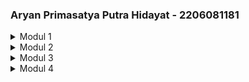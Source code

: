 ### **Aryan Primasatya Putra Hidayat - 2206081181**  

<details>
<summary>Modul 1</summary>

## Refleksi 1
Dalam latihan pertama, saya mengimplementasikan fitur edit dan hapus produk. Pada fitur edit, saat pengguna mengklik tombol Edit, sebuah formulir akan ditampilkan dengan detail produk yang sudah ada menggunakan Thymeleaf. Setelah pengguna mengirimkan formulir, produk akan diperbarui sesuai perubahan yang dilakukan. Untuk fitur hapus, saat pengguna mengklik tombol Hapus, `ProductController.java` akan memanggil layanan yang bertanggung jawab untuk menghapus produk.

### Prinsip Clean Code yang Diterapkan:
1. **Single Responsibility Principle (SRP)**: `ProductController` hanya menangani permintaan HTTP, sementara logika bisnis diserahkan kepada `ProductService`, memastikan pemisahan tanggung jawab.
2. **Penamaan yang Jelas**: Variabel dan metode diberi nama yang deskriptif agar lebih mudah dipahami.
3. **Menghindari Duplikasi Kode**: Logika bisnis dikelola di service layer untuk menghindari pengulangan kode dalam controller.
4. **Format Konsisten**: Struktur kode rapi dengan indentasi dan spasi yang sesuai untuk meningkatkan keterbacaan.

### Praktik Keamanan dalam Kode:
1. **Validasi Input**: Pembaruan dan penghapusan produk hanya diproses jika `productId` yang valid diberikan.
2. **Mencegah Null Pointer Exception**: Dilakukan pengecekan null sebelum mengakses properti objek.
3. **Encapsulation**: Properti produk dibuat private, dan aksesnya dikendalikan melalui getter dan setter.
4. **Menghindari Nilai yang Ditetapkan Secara Hardcoded**: UUID dibuat secara dinamis untuk memastikan keunikan data.

### Area yang Perlu Ditingkatkan:
1. **Peningkatan Dependency Injection**: Menggunakan constructor injection daripada field injection dalam `ProductController` untuk meningkatkan testabilitas.
2. **Keamanan Akses Bersamaan di Repository**: Jika `ProductRepository` digunakan dalam lingkungan multithreading, diperlukan mekanisme sinkronisasi.
3. **Penanganan Error yang Lebih Baik**: Menyediakan pesan error yang lebih informatif saat terjadi kesalahan saat memperbarui atau menghapus produk.
4. **Penerapan Logging**: Menambahkan logging di dalam layanan untuk melacak perubahan pada produk.

Dengan perbaikan ini, kode akan lebih mudah dikelola, diperluas, dan lebih aman.

## Refleksi 2
### Pengujian Unit dan Cakupan Kode:
Setelah menulis unit test, saya lebih yakin bahwa fitur yang telah diimplementasikan bekerja dengan benar. Pengujian unit memastikan bahwa setiap komponen kode berfungsi sebagaimana mestinya. Namun, jumlah unit test yang ideal tergantung pada kompleksitas logika yang diuji. Sebaiknya, pengujian mencakup semua kemungkinan jalur eksekusi, termasuk skenario positif dan negatif.

Untuk memastikan cakupan pengujian yang memadai, kita dapat menggunakan metrik cakupan kode yang mengukur persentase kode yang dijalankan selama pengujian. Namun, cakupan kode 100% tidak selalu berarti perangkat lunak bebas dari bug, karena masih bisa ada skenario tepi dan kesalahan logis yang tidak terdeteksi oleh pengujian unit saja. Oleh karena itu, pengujian fungsional dan integrasi juga sangat penting.

### Masalah Clean Code dalam Pengujian Fungsional
Dalam `CreateProductFunctionalTest.java`, jika ada suite pengujian fungsional baru yang ditambahkan dengan prosedur setup yang sama dan variabel instance yang berulang, maka dapat menyebabkan duplikasi kode. Hal ini dapat berdampak negatif terhadap keterbacaan dan pemeliharaan kode.

### Masalah dan Perbaikan yang Dapat Dilakukan:
1. **Duplikasi Kode**: Pengulangan kode setup dalam beberapa kelas pengujian membuat pemeliharaan lebih sulit.
   - **Solusi**: Memindahkan logika setup umum ke dalam kelas dasar yang dapat diperluas oleh kelas pengujian lainnya.
2. **Pelanggaran Prinsip DRY (Don't Repeat Yourself)**: Penulisan logika pengujian yang berulang meningkatkan risiko inkonsistensi.
   - **Solusi**: Menggunakan kelas utilitas pengujian atau pengujian parameterized jika memungkinkan.
3. **Keterbacaan dan Organisasi Pengujian**: Logika pengujian yang tersebar di berbagai tempat dapat mengurangi keterbacaan kode.
   - **Solusi**: Mengelompokkan pengujian secara logis dan mengikuti konvensi penamaan yang jelas untuk menjelaskan tujuan pengujian.

Dengan menerapkan perbaikan ini, kode pengujian akan lebih bersih, mudah dikelola, dan lebih dapat diperluas.
</details>

<details>
<summary>Modul 2</summary>

## Refleksi 2
1. **Masalah Kualitas Kode yang Diperbaiki dan Strategi Perbaikannya:**
    - **Masalah**: Beberapa impor yang tidak digunakan seperti `import java.util.UUID;` dan `import org.springframework.ui.Model;` ditemukan di `ProductControllerTest.java`.
    - **Strategi**: Menghapus impor yang tidak digunakan untuk menjaga kode tetap bersih, mudah dibaca, dan efisien.

2. **Evaluasi Implementasi CI/CD:**
    - Workflow CI/CD dalam proyek ini telah mengotomatiskan proses build, menjalankan unit test, serta melakukan analisis kualitas dan keamanan kode setiap kali ada perubahan kode.
    - Deployment otomatis dilakukan dengan membangun image Docker dan mengunggahnya ke Koyeb setiap ada perubahan pada branch utama.
    - Dengan adanya pemeriksaan terjadwal dan mekanisme perlindungan branch, reliabilitas dan keamanan pipeline semakin ditingkatkan.
    - Namun, pipeline ini masih dapat diperbaiki dengan menambahkan pengujian integrasi dan mendukung deployment ke beberapa lingkungan berbeda.
</details>

<details>
<summary>Modul 3</summary>

1. **Penerapan Prinsip SOLID:**
   - **Single Responsibility Principle (SRP)**: `CarController` dan `ProductController` dipisahkan ke dalam file yang berbeda untuk menjaga fokusnya masing-masing.
   - **Open-Closed Principle (OCP)**: `CarService` dan `ProductService` menggunakan antarmuka sehingga fitur baru dapat ditambahkan tanpa mengubah kode yang sudah ada.
   - **Dependency Inversion Principle (DIP)**: Controller tidak bergantung pada implementasi layanan tertentu, tetapi pada antarmuka, sehingga lebih mudah diuji dan diperbarui.

2. **Pentingnya Penerapan Prinsip Ini:**
   - **SRP**: Memisahkan tanggung jawab memastikan bahwa perubahan pada satu fitur tidak merusak fitur lain.
   - **OCP**: Sistem lebih fleksibel dan lebih sedikit perubahan kode yang tidak perlu.
   - **DIP**: Mempermudah pengujian dengan menggunakan mock data dibandingkan harus berinteraksi langsung dengan database.

3. **Dampak Jika Tidak Diterapkan:**
   - Pelanggaran **SRP** dapat menyebabkan perubahan pada satu bagian kode mempengaruhi bagian lain secara tidak terduga.
   - Tanpa **OCP**, setiap fitur baru mungkin memerlukan modifikasi kode lama, meningkatkan risiko bug.
   - Tanpa **DIP**, pengujian akan sulit dilakukan karena dependensi yang kuat pada implementasi tertentu.
</details>

<details>
<summary>Modul 4</summary>

## Refleksi 4
1. **Efektivitas TDD dalam Menjamin Keandalan Kode:**
   - Mengikuti pendekatan **Test-Driven Development (TDD)** membantu menyusun proses implementasi dengan lebih terstruktur.
   - Pengujian ditulis sebelum implementasi, memastikan bahwa setiap perubahan memiliki kasus uji yang jelas.
   - Tantangan terbesar adalah mendefinisikan kasus uji sebelum memahami semua edge case, yang kadang mengharuskan refactoring ulang.
   - Perbaikan yang dapat dilakukan:
     - Menyusun deskripsi pengujian dengan lebih jelas.
     - Memperbaiki asersi agar lebih eksplisit.
     - Menggunakan pengujian parameterized untuk skenario berulang.

2. **Evaluasi Terhadap Prinsip F.I.R.S.T. dalam Pengujian Unit:**
   - **Fast**: Pengujian cepat karena menggunakan mock dan tidak bergantung pada database.
   - **Independent**: Setiap pengujian tidak bergantung pada status pengujian lain.
   - **Repeatable**: Hasil pengujian konsisten di setiap kali eksekusi.
   - **Self-Validating**: Hasil pengujian secara otomatis menentukan keberhasilan atau kegagalan.
   - **Timely**: Beberapa pengujian masih ditulis setelah implementasi, perlu peningkatan dalam penerapan siklus **Red-Green-Refactor**.
</details>

